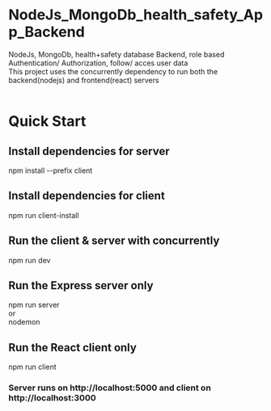 # NodeJs_MongoDb_health_safety_App_Backend
NodeJs, MongoDb, health+safety database Backend, role based Authentication/ Authorization, follow/ acces user data
<br>
This project uses the concurrently dependency to run both the backend(nodejs) and frontend(react) servers<br>
<br>

<h1>Quick Start</h1>
<h2>Install dependencies for server</h2>
npm install --prefix client

<h2>Install dependencies for client</h2>
npm run client-install

<h2>Run the client & server with concurrently</h2>
npm run dev

<h2>Run the Express server only</h2>
npm run server<br>
or<br>
nodemon

<h2>Run the React client only</h2>
npm run client

<h3>Server runs on http://localhost:5000 and client on http://localhost:3000</h3>
